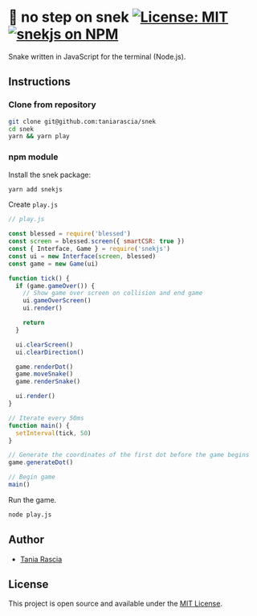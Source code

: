 # 🐍 no step on snek [![License: MIT](https://img.shields.io/badge/License-MIT-blue.svg)](https://opensource.org/licenses/MIT) [![snekjs on NPM](https://img.shields.io/npm/v/snekjs.svg?color=green&label=snekjs)](https://https://www.npmjs.com/package/snekjs)

Snake written in JavaScript for the terminal (Node.js).

## Instructions

### Clone from repository

```bash
git clone git@github.com:taniarascia/snek
cd snek
yarn && yarn play
```

### npm module

Install the snek package:

```bash
yarn add snekjs
```

Create `play.js`

```js
// play.js

const blessed = require('blessed')
const screen = blessed.screen({ smartCSR: true })
const { Interface, Game } = require('snekjs')
const ui = new Interface(screen, blessed)
const game = new Game(ui)

function tick() {
  if (game.gameOver()) {
    // Show game over screen on collision and end game
    ui.gameOverScreen()
    ui.render()

    return
  }

  ui.clearScreen()
  ui.clearDirection()

  game.renderDot()
  game.moveSnake()
  game.renderSnake()

  ui.render()
}

// Iterate every 50ms
function main() {
  setInterval(tick, 50)
}

// Generate the coordinates of the first dot before the game begins
game.generateDot()

// Begin game
main()
```

Run the game.

```bash
node play.js
```

## Author

- [Tania Rascia](https://www.taniarascia.com)

## License

This project is open source and available under the [MIT License](LICENSE).
